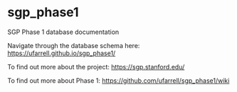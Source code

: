 # sgp_phase1
SGP Phase 1 database documentation

Navigate through the database schema here: https://ufarrell.github.io/sgp_phase1/

To find out more about the project: https://sgp.stanford.edu/

To find out more about Phase 1: https://github.com/ufarrell/sgp_phase1/wiki
